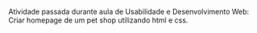 Atividade passada durante aula de Usabilidade e Desenvolvimento Web: Criar homepage de um pet shop utilizando html e css.
